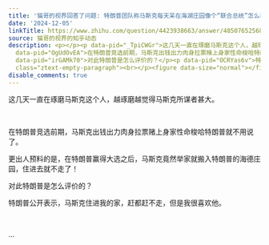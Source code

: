 ```yaml
---
title: '猫哥的视界回答了问题: 特朗普团队称马斯克每天呆在海湖庄园像个“联合总统”怎么看特朗普团队对马斯克的评价？'
date: '2024-12-05'
linkTitle: https://www.zhihu.com/question/4423938663/answer/48507652568
source: 猫哥的视界的知乎动态
description: <p></p><p data-pid="_TpiCWGr">这几天一直在琢磨马斯克这个人，越琢磨越觉得马斯克所谋者甚大。</p><p class="ztext-empty-paragraph"><br></p><p
  data-pid="OgUdOvEA">在特朗普竞选前期，马斯克出钱出力肉身拉票赌上身家性命梭哈特朗普就不用说了。</p><p data-pid="-lNjIx_O">更出人预料的是，在特朗普赢得大选之后，马斯克竟然举家就搬入特朗普的海德庄园，住进去就不走了！</p><p
  data-pid="irGAMk70">对此特朗普是怎么评价的？</p><p data-pid="OCRYas6v">特朗普公开表示，马斯克住进我的家，赶都赶不走，但是我很喜欢他。</p><p
  class="ztext-empty-paragraph"><br></p><figure data-size="normal"></figure> ...
disable_comments: true
---
```

<p></p><p data-pid="_TpiCWGr">这几天一直在琢磨马斯克这个人，越琢磨越觉得马斯克所谋者甚大。</p><p class="ztext-empty-paragraph"><br></p><p data-pid="OgUdOvEA">在特朗普竞选前期，马斯克出钱出力肉身拉票赌上身家性命梭哈特朗普就不用说了。</p><p data-pid="-lNjIx_O">更出人预料的是，在特朗普赢得大选之后，马斯克竟然举家就搬入特朗普的海德庄园，住进去就不走了！</p><p data-pid="irGAMk70">对此特朗普是怎么评价的？</p><p data-pid="OCRYas6v">特朗普公开表示，马斯克住进我的家，赶都赶不走，但是我很喜欢他。</p><p class="ztext-empty-paragraph"><br></p><figure data-size="normal"></figure> ...